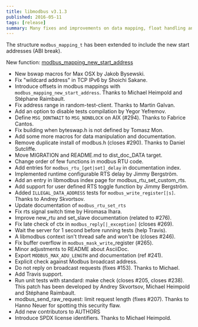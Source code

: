 ```yaml
---
title: libmodbus v3.1.3
published: 2016-05-11
tags: [release]
summary: Many fixes and improvements on data mapping, float handling and RTS.
---
```


The structure `modbus_mapping_t` has been extended to include the new start
addresses (ABI break).

New function: [modbus_mapping_new_start_address](http://libmodbus.org/docs/v3.1.3/modbus_mapping_new_start_address.html)

- New bswap macros for Max OSX by Jakob Bysewski.
- Fix "wildcard address" in TCP IPv6 by Shoichi Sakane.
- Introduce offsets in modbus mappings with `modbus_mapping_new_start_address`.
  Thanks to Michael Heimpold and Stéphane Raimbault.
- Fix address range in random-test-client.
  Thanks to Martin Galvan.
- Add an option to disable tests compilation by Yegor Yefremov.
- Define `MSG_DONTWAIT` to `MSG_NONBLOCK` on AIX (#294).
  Thanks to Fabrice Cantos.
- Fix building when byteswap.h is not defined by Tomasz Mon.
- Add some more macros for data manipulation and documentation.
- Remove duplicate install of modbus.h (closes #290).
  Thanks to Daniel Sutcliffe.
- Move MIGRATION and README.md to dist_doc_DATA target.
- Change order of few functions in modbus RTU code.
- Add entries for `modbus_rtu_[get|set]_delay` in documentation index.
- Implemented runtime configurable RTS delay by Jimmy Bergström.
- Add an entry in libmodbus index page for modbus_rtu_set_custom_rts.
- Add support for user defined RTS toggle function by Jimmy
  Bergström.
- Added `ILLEGAL_DATA_ADDRESS` tests for `modbus_write_register[|s]`.
  Thanks to Andrey Skvortsov.
- Update documentation of `modbus_rtu_set_rts`
- Fix rts signal switch time by Hiromasa Ihara.
- Improve new_rtu and set_slave documentation (related to #276).
- Fix late check of ctx in `modbus_reply[|_exception]` (closes #269).
- Wait the server for 1 second before running tests (help Travis).
- A libmodbus context isn't thread safe and won't be (closes #246).
- Fix buffer overflow in `modbus_mask_write`_register (#265).
- Minor adjustments to README about AsciiDoc.
- Export `MODBUS_MAX_ADU_LENGTH` and documentation (ref #241).
- Explicit check against Modbus broadcast address.
- Do not reply on broadcast requests (fixes #153). Thanks to Michael.
- Add Travis support.
- Run unit tests with standard: make check (closes #205, closes #238).
  This patch has been developed by Andrey Skvortsov, Michael Heimpold
  and Stéphane Raimbault.
- modbus_send_raw_request: limit request length (fixes #207).
  Thanks to Hanno Neuer for spotting this security flaw.
- Add new contributors to AUTHORS
- Introduce SPDX license identifiers. Thanks to Michael Heimpold.
